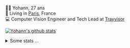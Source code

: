 <p>
  👨🏻 <bold>Yohann</bold>, 27 ans<br/>
  💼 Living in <a href="https://www.google.com/maps?q=paris">Paris</a>, France<br/>
  💻 Computer Vision Engineer and Tech Lead at <a href="https://trayvisor.com/">Trayvisor</a><br/>
</p>

<a href="https://github.com/anuraghazra/github-readme-stats"><img align="center" src="https://github-readme-stats-go94hl40s-yohann84l.vercel.app//api?username=yohann84L&show_icons=true&include_all_commits=true" alt="Yohann's github stats" /> </a>


<details>
  <summary>Some stats ...</summary><br/>
  

<!--START_SECTION:waka-->
![Code Time](http://img.shields.io/badge/Code%20Time-1%2C122%20hrs%2032%20mins-blue)

![Profile Views](http://img.shields.io/badge/Profile%20Views-0-blue)

**🐱 My GitHub Data** 

> 📦 440.7 kB Used in GitHub's Storage 
 > 
> 🏆 293 Contributions in the Year 2024
 > 
> 🚫 Not Opted to Hire
 > 
> 📜 25 Public Repositories 
 > 
> 🔑 21 Private Repositories 
 > 
**I'm an Early 🐤** 

```text
🌞 Morning                14767 commits       ████████░░░░░░░░░░░░░░░░░   31.05 % 
🌆 Daytime                27039 commits       ██████████████░░░░░░░░░░░   56.86 % 
🌃 Evening                5611 commits        ███░░░░░░░░░░░░░░░░░░░░░░   11.80 % 
🌙 Night                  139 commits         ░░░░░░░░░░░░░░░░░░░░░░░░░   00.29 % 
```
📅 **I'm Most Productive on Wednesday** 

```text
Monday                   8791 commits        █████░░░░░░░░░░░░░░░░░░░░   18.49 % 
Tuesday                  8823 commits        █████░░░░░░░░░░░░░░░░░░░░   18.55 % 
Wednesday                10618 commits       ██████░░░░░░░░░░░░░░░░░░░   22.33 % 
Thursday                 9685 commits        █████░░░░░░░░░░░░░░░░░░░░   20.37 % 
Friday                   8874 commits        █████░░░░░░░░░░░░░░░░░░░░   18.66 % 
Saturday                 285 commits         ░░░░░░░░░░░░░░░░░░░░░░░░░   00.60 % 
Sunday                   480 commits         ░░░░░░░░░░░░░░░░░░░░░░░░░   01.01 % 
```


📊 **This Week I Spent My Time On** 

```text
🕑︎ Time Zone: Europe/Paris

💬 Programming Languages: 
JavaScript               3 hrs 38 mins       ████████████░░░░░░░░░░░░░   46.72 % 
Python                   2 hrs 57 mins       █████████░░░░░░░░░░░░░░░░   37.85 % 
YAML                     25 mins             █░░░░░░░░░░░░░░░░░░░░░░░░   05.37 % 
SQL                      11 mins             █░░░░░░░░░░░░░░░░░░░░░░░░   02.46 % 
JSON                     9 mins              █░░░░░░░░░░░░░░░░░░░░░░░░   02.07 % 

🔥 Editors: 
WebStorm                 4 hrs 5 mins        █████████████░░░░░░░░░░░░   52.40 % 
PyCharm                  3 hrs 30 mins       ███████████░░░░░░░░░░░░░░   44.97 % 
VS Code                  12 mins             █░░░░░░░░░░░░░░░░░░░░░░░░   02.63 % 

💻 Operating System: 
Mac                      7 hrs 48 mins       █████████████████████████   100.00 % 
```

**I Mostly Code in Python** 

```text
Python                   25 repos            ██████████████░░░░░░░░░░░   54.35 % 
Jupyter Notebook         5 repos             ███░░░░░░░░░░░░░░░░░░░░░░   10.87 % 
JavaScript               3 repos             ██░░░░░░░░░░░░░░░░░░░░░░░   06.52 % 
HTML                     2 repos             █░░░░░░░░░░░░░░░░░░░░░░░░   04.35 % 
Shell                    1 repo              █░░░░░░░░░░░░░░░░░░░░░░░░   02.17 % 
```




 Last Updated on 09/03/2024 00:27:10 UTC
<!--END_SECTION:waka-->
